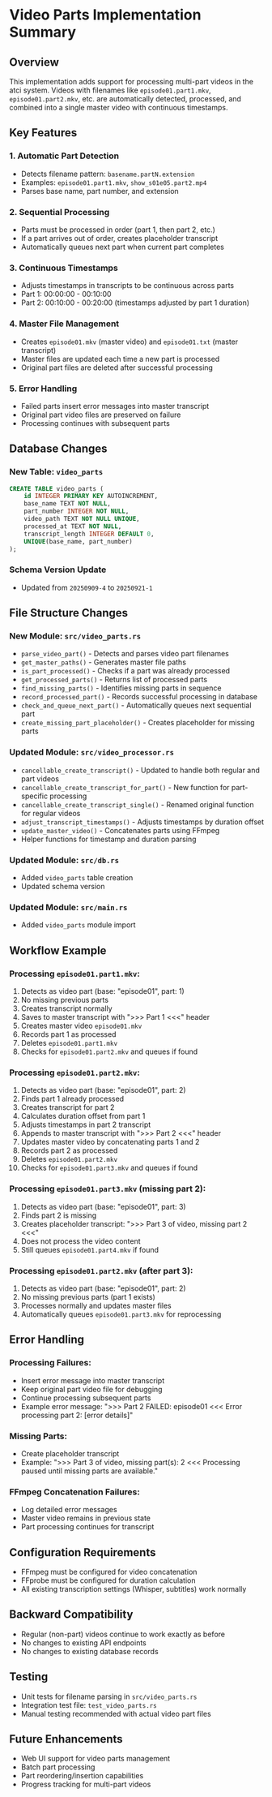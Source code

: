 # Video Parts Implementation Summary

## Overview
This implementation adds support for processing multi-part videos in the atci system. Videos with filenames like `episode01.part1.mkv`, `episode01.part2.mkv`, etc. are automatically detected, processed, and combined into a single master video with continuous timestamps.

## Key Features

### 1. **Automatic Part Detection**
- Detects filename pattern: `basename.partN.extension`
- Examples: `episode01.part1.mkv`, `show_s01e05.part2.mp4`
- Parses base name, part number, and extension

### 2. **Sequential Processing**
- Parts must be processed in order (part 1, then part 2, etc.)
- If a part arrives out of order, creates placeholder transcript
- Automatically queues next part when current part completes

### 3. **Continuous Timestamps**
- Adjusts timestamps in transcripts to be continuous across parts
- Part 1: 00:00:00 - 00:10:00
- Part 2: 00:10:00 - 00:20:00 (timestamps adjusted by part 1 duration)

### 4. **Master File Management**
- Creates `episode01.mkv` (master video) and `episode01.txt` (master transcript)
- Master files are updated each time a new part is processed
- Original part files are deleted after successful processing

### 5. **Error Handling**
- Failed parts insert error messages into master transcript
- Original part video files are preserved on failure
- Processing continues with subsequent parts

## Database Changes

### New Table: `video_parts`
```sql
CREATE TABLE video_parts (
    id INTEGER PRIMARY KEY AUTOINCREMENT,
    base_name TEXT NOT NULL,
    part_number INTEGER NOT NULL,
    video_path TEXT NOT NULL UNIQUE,
    processed_at TEXT NOT NULL,
    transcript_length INTEGER DEFAULT 0,
    UNIQUE(base_name, part_number)
);
```

### Schema Version Update
- Updated from `20250909-4` to `20250921-1`

## File Structure Changes

### New Module: `src/video_parts.rs`
- `parse_video_part()` - Detects and parses video part filenames
- `get_master_paths()` - Generates master file paths
- `is_part_processed()` - Checks if a part was already processed
- `get_processed_parts()` - Returns list of processed parts
- `find_missing_parts()` - Identifies missing parts in sequence
- `record_processed_part()` - Records successful processing in database
- `check_and_queue_next_part()` - Automatically queues next sequential part
- `create_missing_part_placeholder()` - Creates placeholder for missing parts

### Updated Module: `src/video_processor.rs`
- `cancellable_create_transcript()` - Updated to handle both regular and part videos
- `cancellable_create_transcript_for_part()` - New function for part-specific processing
- `cancellable_create_transcript_single()` - Renamed original function for regular videos
- `adjust_transcript_timestamps()` - Adjusts timestamps by duration offset
- `update_master_video()` - Concatenates parts using FFmpeg
- Helper functions for timestamp and duration parsing

### Updated Module: `src/db.rs`
- Added `video_parts` table creation
- Updated schema version

### Updated Module: `src/main.rs`
- Added `video_parts` module import

## Workflow Example

### Processing `episode01.part1.mkv`:
1. Detects as video part (base: "episode01", part: 1)
2. No missing previous parts
3. Creates transcript normally
4. Saves to master transcript with ">>> Part 1 <<<" header
5. Creates master video `episode01.mkv`
6. Records part 1 as processed
7. Deletes `episode01.part1.mkv`
8. Checks for `episode01.part2.mkv` and queues if found

### Processing `episode01.part2.mkv`:
1. Detects as video part (base: "episode01", part: 2)
2. Finds part 1 already processed
3. Creates transcript for part 2
4. Calculates duration offset from part 1
5. Adjusts timestamps in part 2 transcript
6. Appends to master transcript with ">>> Part 2 <<<" header
7. Updates master video by concatenating parts 1 and 2
8. Records part 2 as processed
9. Deletes `episode01.part2.mkv`
10. Checks for `episode01.part3.mkv` and queues if found

### Processing `episode01.part3.mkv` (missing part 2):
1. Detects as video part (base: "episode01", part: 3)
2. Finds part 2 is missing
3. Creates placeholder transcript: ">>> Part 3 of video, missing part 2 <<<"
4. Does not process the video content
5. Still queues `episode01.part4.mkv` if found

### Processing `episode01.part2.mkv` (after part 3):
1. Detects as video part (base: "episode01", part: 2)
2. No missing previous parts (part 1 exists)
3. Processes normally and updates master files
4. Automatically queues `episode01.part3.mkv` for reprocessing

## Error Handling

### Processing Failures:
- Insert error message into master transcript
- Keep original part video file for debugging
- Continue processing subsequent parts
- Example error message: ">>> Part 2 FAILED: episode01 <<< Error processing part 2: [error details]"

### Missing Parts:
- Create placeholder transcript
- Example: ">>> Part 3 of video, missing part(s): 2 <<< Processing paused until missing parts are available."

### FFmpeg Concatenation Failures:
- Log detailed error messages
- Master video remains in previous state
- Part processing continues for transcript

## Configuration Requirements
- FFmpeg must be configured for video concatenation
- FFprobe must be configured for duration calculation
- All existing transcription settings (Whisper, subtitles) work normally

## Backward Compatibility
- Regular (non-part) videos continue to work exactly as before
- No changes to existing API endpoints
- No changes to existing database records

## Testing
- Unit tests for filename parsing in `src/video_parts.rs`
- Integration test file: `test_video_parts.rs`
- Manual testing recommended with actual video part files

## Future Enhancements
- Web UI support for video parts management
- Batch part processing
- Part reordering/insertion capabilities
- Progress tracking for multi-part videos